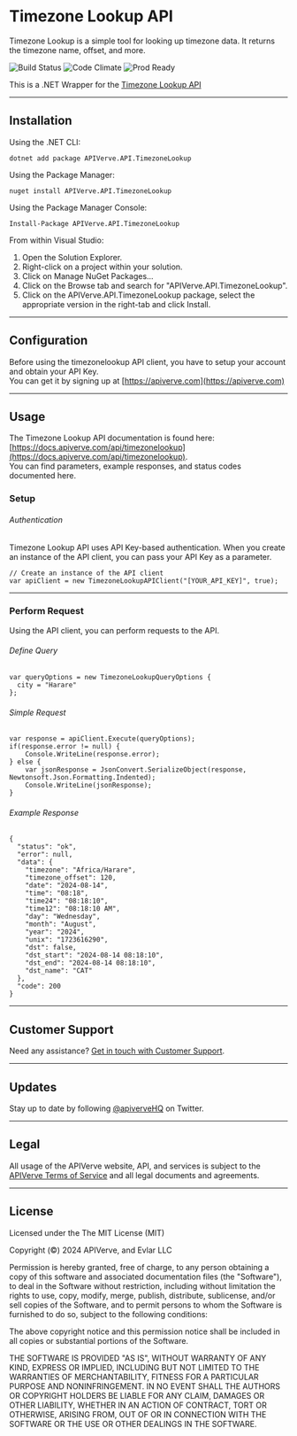 Timezone Lookup API
============

Timezone Lookup is a simple tool for looking up timezone data. It returns the timezone name, offset, and more.

![Build Status](https://img.shields.io/badge/build-passing-green)
![Code Climate](https://img.shields.io/badge/maintainability-B-purple)
![Prod Ready](https://img.shields.io/badge/production-ready-blue)

This is a .NET Wrapper for the [Timezone Lookup API](https://apiverve.com/marketplace/api/timezonelookup)

---

## Installation

Using the .NET CLI:
```
dotnet add package APIVerve.API.TimezoneLookup
```

Using the Package Manager:
```
nuget install APIVerve.API.TimezoneLookup
```

Using the Package Manager Console:
```
Install-Package APIVerve.API.TimezoneLookup
```

From within Visual Studio:

1. Open the Solution Explorer.
2. Right-click on a project within your solution.
3. Click on Manage NuGet Packages...
4. Click on the Browse tab and search for "APIVerve.API.TimezoneLookup".
5. Click on the APIVerve.API.TimezoneLookup package, select the appropriate version in the right-tab and click Install.


---

## Configuration

Before using the timezonelookup API client, you have to setup your account and obtain your API Key.  
You can get it by signing up at [https://apiverve.com](https://apiverve.com)

---

## Usage

The Timezone Lookup API documentation is found here: [https://docs.apiverve.com/api/timezonelookup](https://docs.apiverve.com/api/timezonelookup).  
You can find parameters, example responses, and status codes documented here.

### Setup

###### Authentication
Timezone Lookup API uses API Key-based authentication. When you create an instance of the API client, you can pass your API Key as a parameter.

```
// Create an instance of the API client
var apiClient = new TimezoneLookupAPIClient("[YOUR_API_KEY]", true);
```

---


### Perform Request
Using the API client, you can perform requests to the API.

###### Define Query

```
var queryOptions = new TimezoneLookupQueryOptions {
  city = "Harare"
};
```

###### Simple Request

```
var response = apiClient.Execute(queryOptions);
if(response.error != null) {
	Console.WriteLine(response.error);
} else {
    var jsonResponse = JsonConvert.SerializeObject(response, Newtonsoft.Json.Formatting.Indented);
    Console.WriteLine(jsonResponse);
}
```

###### Example Response

```
{
  "status": "ok",
  "error": null,
  "data": {
    "timezone": "Africa/Harare",
    "timezone_offset": 120,
    "date": "2024-08-14",
    "time": "08:18",
    "time24": "08:18:10",
    "time12": "08:18:10 AM",
    "day": "Wednesday",
    "month": "August",
    "year": "2024",
    "unix": "1723616290",
    "dst": false,
    "dst_start": "2024-08-14 08:18:10",
    "dst_end": "2024-08-14 08:18:10",
    "dst_name": "CAT"
  },
  "code": 200
}
```

---

## Customer Support

Need any assistance? [Get in touch with Customer Support](https://apiverve.com/contact).

---

## Updates
Stay up to date by following [@apiverveHQ](https://twitter.com/apiverveHQ) on Twitter.

---

## Legal

All usage of the APIVerve website, API, and services is subject to the [APIVerve Terms of Service](https://apiverve.com/terms) and all legal documents and agreements.

---

## License
Licensed under the The MIT License (MIT)

Copyright (&copy;) 2024 APIVerve, and Evlar LLC

Permission is hereby granted, free of charge, to any person obtaining a copy of this software and associated documentation files (the "Software"), to deal in the Software without restriction, including without limitation the rights to use, copy, modify, merge, publish, distribute, sublicense, and/or sell copies of the Software, and to permit persons to whom the Software is furnished to do so, subject to the following conditions:

The above copyright notice and this permission notice shall be included in all copies or substantial portions of the Software.

THE SOFTWARE IS PROVIDED "AS IS", WITHOUT WARRANTY OF ANY KIND, EXPRESS OR IMPLIED, INCLUDING BUT NOT LIMITED TO THE WARRANTIES OF MERCHANTABILITY, FITNESS FOR A PARTICULAR PURPOSE AND NONINFRINGEMENT. IN NO EVENT SHALL THE AUTHORS OR COPYRIGHT HOLDERS BE LIABLE FOR ANY CLAIM, DAMAGES OR OTHER LIABILITY, WHETHER IN AN ACTION OF CONTRACT, TORT OR OTHERWISE, ARISING FROM, OUT OF OR IN CONNECTION WITH THE SOFTWARE OR THE USE OR OTHER DEALINGS IN THE SOFTWARE.
